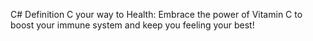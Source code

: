 C# Definition
C your way to Health: Embrace the power of Vitamin C to boost your immune system and keep you feeling your best!

